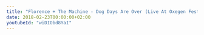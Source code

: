 ```yaml
---
title: "Florence + The Machine - Dog Days Are Over (Live At Oxegen Festival, 2010)"
date: 2018-02-23T00:00:00+02:00
youtubeId: "wiDIObd8YaI"
---
```

